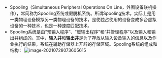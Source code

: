 - Spooling（Simultaneous Peripheral Operations On Line，外围设备联机操作），常简称为Spooling系统或假脱机系统。所谓Spooling技术，实际上是用一类物理设备模拟另一类物理设备的技术，是使独占使用的设备变成多台虚拟设备的一种技术，也是一种速度匹配技术。
- Spooling系统是由“预输入程序”、“缓输出程序”和“井管理程序”以及输入和输出井组成的。其中，**输入井**和**输出井**是为了存放从输入设备输入的信息以及作业执行的结果，系统在辅助存储器上开辟的存储区域。Spooling系统的组成和结构：
  ![image-20210728073605615](https://img.mhugh.net/typora/image-20210728073605615.png)